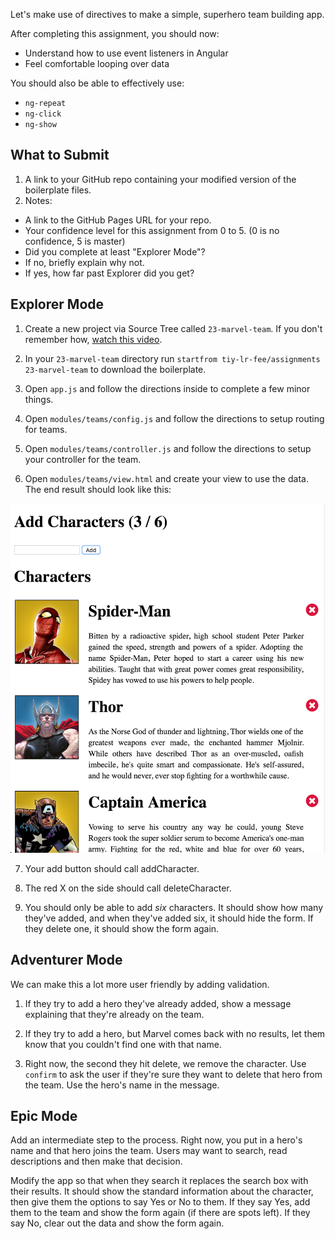 Let's make use of directives to make a simple, superhero team building app.

After completing this assignment, you should now:

* Understand how to use event listeners in Angular
* Feel comfortable looping over data

You should also be able to effectively use:

* `ng-repeat`
* `ng-click`
* `ng-show`

## What to Submit

1. A link to your GitHub repo containing your modified version of the boilerplate files.
2. Notes:
  * A link to the GitHub Pages URL for your repo.
  * Your confidence level for this assignment from 0 to 5. (0 is no confidence, 5 is master)
  * Did you complete at least "Explorer Mode"?
  * If no, briefly explain why not.
  * If yes, how far past Explorer did you get?  

## Explorer Mode

1. Create a new project via Source Tree called `23-marvel-team`. If you don't remember how, [watch this video](https://www.youtube.com/watch?v=Mp3LYUVKoKU).

2. In your `23-marvel-team` directory run `startfrom tiy-lr-fee/assignments 23-marvel-team` to download the boilerplate.

3. Open `app.js` and follow the directions inside to complete a few minor things.

4. Open `modules/teams/config.js` and follow the directions to setup routing for teams.

5. Open `modules/teams/controller.js` and follow the directions to setup your controller for the team.

6. Open `modules/teams/view.html` and create your view to use the data. The end result should look like this:

  ![](https://raw.githubusercontent.com/TIY-LR-FEE/assignments/master/23-marvel-team/team.png)

7. Your add button should call addCharacter.

8. The red X on the side should call deleteCharacter.

9. You should only be able to add _six_ characters. It should show how many they've added, and when they've added six, it should hide the form. If they delete one, it should show the form again.

## Adventurer Mode

We can make this a lot more user friendly by adding validation.

1. If they try to add a hero they've already added, show a message explaining that they're already on the team.

2. If they try to add a hero, but Marvel comes back with no results, let them know that you couldn't find one with that name.

3. Right now, the second they hit delete, we remove the character. Use `confirm` to ask the user if they're sure they want to delete that hero from the team. Use the hero's name in the message.

## Epic Mode

Add an intermediate step to the process. Right now, you put in a hero's name and that hero joins the team. Users may want to search, read descriptions and then make that decision.

Modify the app so that when they search it replaces the search box with their results. It should show the standard information about the character, then give them the options to say Yes or No to them. If they say Yes, add them to the team and show the form again (if there are spots left). If they say No, clear out the data and show the form again.
